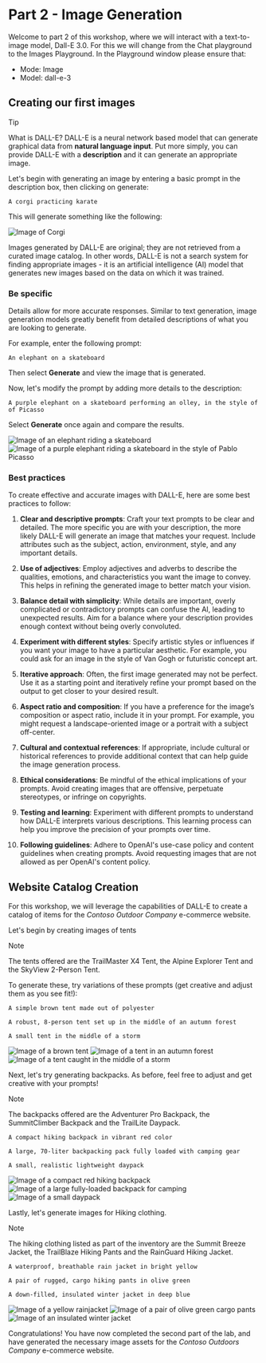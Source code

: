 # Part 2 - Image Generation

Welcome to part 2 of this workshop, where we will interact with a text-to-image model, Dall-E 3.0. For this we will change from the Chat playground to the Images Playground. In the Playground window please ensure that:
- Mode: Image
- Model: dall-e-3

## Creating our first images

> [!TIP]
> What is DALL-E? DALL-E is a neural network based model that can generate graphical data from **natural language input**. Put more simply, you can provide DALL-E with a **description** and it can generate an appropriate image.

Let's begin with generating an image by entering a basic prompt in the description box, then clicking on generate:

```
A corgi practicing karate
```

This will generate something like the following:

![Image of Corgi](./Images/A%20corgi%20practicing%20karate.png)

Images generated by DALL-E are original; they are not retrieved from a curated image catalog. In other words, DALL-E is not a search system for finding appropriate images - it is an artificial intelligence (AI) model that generates new images based on the data on which it was trained.

### Be specific

Details allow for more accurate responses. Similar to text generation, image generation models greatly benefit from detailed descriptions of what you are looking to generate.

For example, enter the following prompt:

```
An elephant on a skateboard
```

Then select **Generate** and view the image that is generated.

Now, let's modify the prompt by adding more details to the description:

```
A purple elephant on a skateboard performing an olley, in the style of of Picasso
```

Select **Generate** once again and compare the results.

![Image of an elephant riding a skateboard](./Images/An%20elephant%20on%20a%20skateboard.png) ![Image of a purple elephant riding a skateboard in the style of Pablo Picasso](./Images/A%20purple%20elephant%20on%20a%20skateboard%20performing%20an%20olley,%20in%20the%20style%20of%20of%20Picasso.png)

### Best practices

To create effective and accurate images with DALL-E, here are some best practices to follow:

1. **Clear and descriptive prompts**: Craft your text prompts to be clear and detailed. The more specific you are with your description, the more likely DALL-E will generate an image that matches your request. Include attributes such as the subject, action, environment, style, and any important details.

1. **Use of adjectives**: Employ adjectives and adverbs to describe the qualities, emotions, and characteristics you want the image to convey. This helps in refining the generated image to better match your vision.

1. **Balance detail with simplicity**: While details are important, overly complicated or contradictory prompts can confuse the AI, leading to unexpected results. Aim for a balance where your description provides enough context without being overly convoluted.

1. **Experiment with different styles**: Specify artistic styles or influences if you want your image to have a particular aesthetic. For example, you could ask for an image in the style of Van Gogh or futuristic concept art.

1. **Iterative approach**: Often, the first image generated may not be perfect. Use it as a starting point and iteratively refine your prompt based on the output to get closer to your desired result.

1. **Aspect ratio and composition**: If you have a preference for the image’s composition or aspect ratio, include it in your prompt. For example, you might request a landscape-oriented image or a portrait with a subject off-center.

1. **Cultural and contextual references**: If appropriate, include cultural or historical references to provide additional context that can help guide the image generation process.

1. **Ethical considerations**: Be mindful of the ethical implications of your prompts. Avoid creating images that are offensive, perpetuate stereotypes, or infringe on copyrights.

1. **Testing and learning**: Experiment with different prompts to understand how DALL-E interprets various descriptions. This learning process can help you improve the precision of your prompts over time.

1. **Following guidelines**: Adhere to OpenAI's use-case policy and content guidelines when creating prompts. Avoid requesting images that are not allowed as per OpenAI's content policy.

## Website Catalog Creation

For this workshop, we will leverage the capabilities of DALL-E to create a catalog of items for the *Contoso Outdoor Company* e-commerce website.

Let's begin by creating images of tents

> [!NOTE]
>The tents offered are the TrailMaster X4 Tent, the Alpine Explorer Tent and the SkyView 2-Person Tent.

To generate these, try variations of these prompts (get creative and adjust them as you see fit!):
```
A simple brown tent made out of polyester
```

```
A robust, 8-person tent set up in the middle of an autumn forest
```

```
A small tent in the middle of a storm
```

![Image of a brown tent](./Images/A%20simple%20brown%20tent%20made%20out%20of%20polyester.png) ![Image of a tent in an autumn forest](./Images/A%20robust,%208-person%20tent%20set%20up%20in%20the%20middle%20of%20an%20autumn%20forest.png) ![Image of a tent caught in the middle of a storm](./Images/A%20small%20tent%20in%20the%20middle%20of%20a%20storm.png)

Next, let's try generating backpacks. As before, feel free to adjust and get creative with your prompts!

> [!NOTE]
> The backpacks offered are the Adventurer Pro Backpack, the SummitClimber Backpack and the TrailLite Daypack.

```
A compact hiking backpack in vibrant red color
```

```
A large, 70-liter backpacking pack fully loaded with camping gear
```

```
A small, realistic lightweight daypack
```

![Image of a compact red hiking backpack](./Images/A%20compact%20hiking%20backpack%20in%20vibrant%20red%20color.png) ![Image of a large fully-loaded backpack for camping](./Images/A%20large,%2070-liter%20backpacking%20pack%20fully%20loaded%20with%20camping%20gear.png) ![Image of a small daypack](./Images/A%20small,%20realistic%20lightweight%20daypack.png)

Lastly, let's generate images for Hiking clothing.

> [!NOTE]
> The hiking clothing listed as part of the inventory are the Summit Breeze Jacket, the TrailBlaze Hiking Pants and the RainGuard Hiking Jacket.

```
A waterproof, breathable rain jacket in bright yellow
```

```
A pair of rugged, cargo hiking pants in olive green
```

```
A down-filled, insulated winter jacket in deep blue
```

![Image of a yellow rainjacket](./Images/A%20waterproof,%20breathable%20rain%20jacket%20in%20bright%20yellow.png) ![Image of a pair of olive green cargo pants](./Images/A%20pair%20of%20rugged,%20cargo%20hiking%20pants%20in%20olive%20green.png) ![Image of an insulated winter jacket](./Images/A%20down-filled,%20insulated%20winter%20jacket%20in%20deep%20blue.png)

Congratulations! You have now completed the second part of the lab, and have generated the necessary image assets for the *Contoso Outdoors Company* e-commerce website.